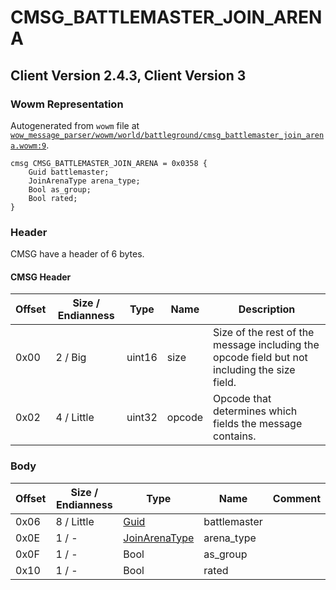 # CMSG_BATTLEMASTER_JOIN_ARENA

## Client Version 2.4.3, Client Version 3

### Wowm Representation

Autogenerated from `wowm` file at [`wow_message_parser/wowm/world/battleground/cmsg_battlemaster_join_arena.wowm:9`](https://github.com/gtker/wow_messages/tree/main/wow_message_parser/wowm/world/battleground/cmsg_battlemaster_join_arena.wowm#L9).
```rust,ignore
cmsg CMSG_BATTLEMASTER_JOIN_ARENA = 0x0358 {
    Guid battlemaster;
    JoinArenaType arena_type;
    Bool as_group;
    Bool rated;
}
```
### Header

CMSG have a header of 6 bytes.

#### CMSG Header

| Offset | Size / Endianness | Type   | Name   | Description |
| ------ | ----------------- | ------ | ------ | ----------- |
| 0x00   | 2 / Big           | uint16 | size   | Size of the rest of the message including the opcode field but not including the size field.|
| 0x02   | 4 / Little        | uint32 | opcode | Opcode that determines which fields the message contains.|

### Body

| Offset | Size / Endianness | Type | Name | Comment |
| ------ | ----------------- | ---- | ---- | ------- |
| 0x06 | 8 / Little | [Guid](../types/packed-guid.md) | battlemaster |  |
| 0x0E | 1 / - | [JoinArenaType](joinarenatype.md) | arena_type |  |
| 0x0F | 1 / - | Bool | as_group |  |
| 0x10 | 1 / - | Bool | rated |  |

